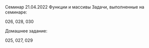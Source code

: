 Семинар 21.04.2022
Функции и массивы
Задачи, выполненные на семинаре:

026, 028, 030

Домашнее задание:

025, 027, 029